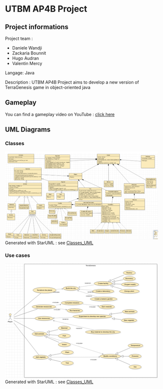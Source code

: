 # UTBM AP4B Project #
## Project informations ##
Project team :
* Daniele Wandji
* Zackaria Bounnit
* Hugo Audran
* Valentin Mercy

Langage: Java

Description :
UTBM AP4B Project aims to develop a new version of TerraGenesis game in object-oriented java

## Gameplay ##
You can find a gameplay video on YouTube : [click here](https://youtu.be/VOdAWnPiQBk)

## UML Diagrams ##
### Classes ###
![Classes UML](img/Classes_UML.png)
Generated with StarUML : see [Classes_UML](UML/Classes_UML.xmi)

### Use cases ###
![Use cases](img/Use-case_UML.png)
Generated with StarUML : see [Classes_UML](UML/Use%20Case%20Diagram.mdj)